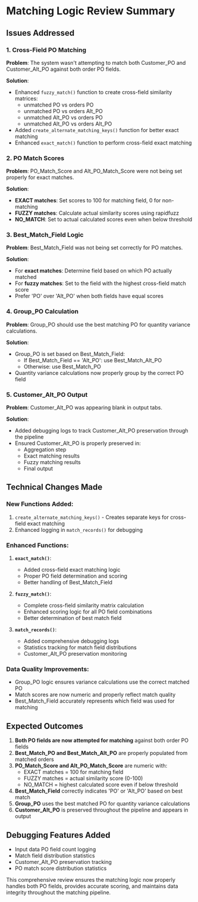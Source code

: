 # Matching Logic Review Summary

## Issues Addressed

### 1. **Cross-Field PO Matching**
**Problem**: The system wasn't attempting to match both Customer_PO and Customer_Alt_PO against both order PO fields.

**Solution**: 
- Enhanced `fuzzy_match()` function to create cross-field similarity matrices:
  - unmatched PO vs orders PO
  - unmatched PO vs orders Alt_PO  
  - unmatched Alt_PO vs orders PO
  - unmatched Alt_PO vs orders Alt_PO
- Added `create_alternate_matching_keys()` function for better exact matching
- Enhanced `exact_match()` function to perform cross-field exact matching

### 2. **PO Match Scores**
**Problem**: PO_Match_Score and Alt_PO_Match_Score were not being set properly for exact matches.

**Solution**:
- **EXACT matches**: Set scores to 100 for matching field, 0 for non-matching
- **FUZZY matches**: Calculate actual similarity scores using rapidfuzz
- **NO_MATCH**: Set to actual calculated scores even when below threshold

### 3. **Best_Match_Field Logic**
**Problem**: Best_Match_Field was not being set correctly for PO matches.

**Solution**:
- For **exact matches**: Determine field based on which PO actually matched
- For **fuzzy matches**: Set to the field with the highest cross-field match score
- Prefer 'PO' over 'Alt_PO' when both fields have equal scores

### 4. **Group_PO Calculation**
**Problem**: Group_PO should use the best matching PO for quantity variance calculations.

**Solution**:
- Group_PO is set based on Best_Match_Field:
  - If Best_Match_Field == 'Alt_PO': use Best_Match_Alt_PO
  - Otherwise: use Best_Match_PO
- Quantity variance calculations now properly group by the correct PO field

### 5. **Customer_Alt_PO Output**
**Problem**: Customer_Alt_PO was appearing blank in output tabs.

**Solution**:
- Added debugging logs to track Customer_Alt_PO preservation through the pipeline
- Ensured Customer_Alt_PO is properly preserved in:
  - Aggregation step
  - Exact matching results
  - Fuzzy matching results
  - Final output

## Technical Changes Made

### New Functions Added:
1. `create_alternate_matching_keys()` - Creates separate keys for cross-field exact matching
2. Enhanced logging in `match_records()` for debugging

### Enhanced Functions:
1. **`exact_match()`**:
   - Added cross-field exact matching logic
   - Proper PO field determination and scoring
   - Better handling of Best_Match_Field

2. **`fuzzy_match()`**:
   - Complete cross-field similarity matrix calculation
   - Enhanced scoring logic for all PO field combinations
   - Better determination of best match field

3. **`match_records()`**:
   - Added comprehensive debugging logs
   - Statistics tracking for match field distributions
   - Customer_Alt_PO preservation monitoring

### Data Quality Improvements:
- Group_PO logic ensures variance calculations use the correct matched PO
- Match scores are now numeric and properly reflect match quality
- Best_Match_Field accurately represents which field was used for matching

## Expected Outcomes

1. **Both PO fields are now attempted for matching** against both order PO fields
2. **Best_Match_PO and Best_Match_Alt_PO** are properly populated from matched orders
3. **PO_Match_Score and Alt_PO_Match_Score** are numeric with:
   - EXACT matches = 100 for matching field
   - FUZZY matches = actual similarity score (0-100)
   - NO_MATCH = highest calculated score even if below threshold
4. **Best_Match_Field** correctly indicates 'PO' or 'Alt_PO' based on best match
5. **Group_PO** uses the best matched PO for quantity variance calculations
6. **Customer_Alt_PO** is preserved throughout the pipeline and appears in output

## Debugging Features Added

- Input data PO field count logging
- Match field distribution statistics
- Customer_Alt_PO preservation tracking
- PO match score distribution statistics

This comprehensive review ensures the matching logic now properly handles both PO fields, provides accurate scoring, and maintains data integrity throughout the matching pipeline.
